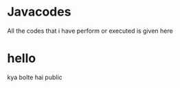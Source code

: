 # Javacodes

All the codes that i have perform or executed is given here 


# hello 
kya bolte hai public 
